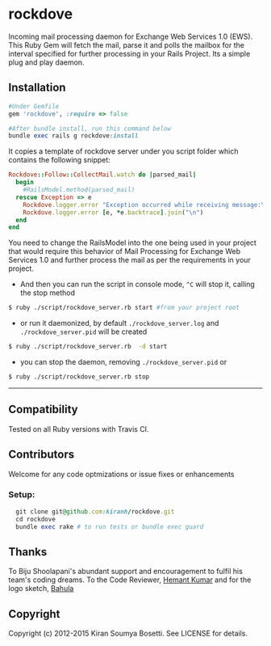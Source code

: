 rockdove
========

Incoming mail processing daemon for Exchange Web Services 1.0 (EWS). This Ruby Gem will fetch the mail, parse it and polls the mailbox for the interval specified for further processing in your Rails Project. Its a simple plug and play daemon.


## Installation

  ```ruby
  #Under Gemfile
  gem 'rockdove', :require => false

  #After bundle install, run this command below
  bundle exec rails g rockdove:install
  ```
  It copies a template of rockdove server under you script folder which contains the following snippet:
  ```ruby
  Rockdove::Follow::CollectMail.watch do |parsed_mail|
    begin
      #RailsModel.method(parsed_mail)
    rescue Exception => e
      Rockdove.logger.error "Exception occurred while receiving message:\n#{parsed_mail}"
      Rockdove.logger.error [e, *e.backtrace].join("\n")
    end
  end
  ```
  You need to change the RailsModel into the one being used in your project that would require this behavior of Mail Processing for Exchange Web Services 1.0 and further process the mail as per the requirements in your project.

  - And then you can run the script in console mode, `^C` will stop it, calling the stop method

  ``` sh
  $ ruby ./script/rockdove_server.rb start #from your project root
  ```
  - or run it daemonized, by default `./rockdove_server.log` and `./rockdove_server.pid` will be created

  ``` sh
  $ ruby ./script/rockdove_server.rb  -d start
  ```

  - you can stop the daemon, removing `./rockdove_server.pid` or
  
  ``` sh
  $ ruby ./script/rockdove_server.rb stop
  ```
  ---

## Compatibility

  Tested on all Ruby versions with Travis CI. 

## Contributors

 Welcome for any code optmizations or issue fixes or enhancements

### Setup:

  ```ruby
    git clone git@github.com:kiranh/rockdove.git
    cd rockdove
    bundle exec rake # to run tests or bundle exec guard
  ```

## Thanks

  To Biju Shoolapani's abundant support and encouragement to fulfil his team's coding dreams. To the Code Reviewer, [Hemant Kumar](http://github.com/gnufied) and for the logo sketch, [Bahula](http://github.com/bahula)

## Copyright

Copyright (c) 2012-2015 Kiran Soumya Bosetti. See LICENSE for details.
